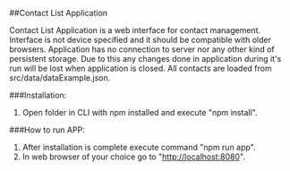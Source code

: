 ##Contact List Application

Contact List Application is a web interface for contact management. Interface is not device specified and it should be compatible with older browsers. Application has no connection to server nor any other kind of persistent storage. Due to this any changes done in application during it's run will be lost when application is closed. All contacts are loaded from src/data/dataExample.json.

###Installation:

1. Open folder in CLI with npm installed and execute "npm install".


###How to run APP:

1. After installation is complete execute command "npm run app".
2. In web browser of your choice go to "[http://localhost:8080](http://localhost:8080)".



